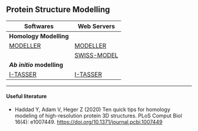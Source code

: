 ## Protein Structure Modelling



| Softwares                                                          | Web Servers                                                |
|--------------------------------------------------------------------|------------------------------------------------------------|
|**Homology Modelling**                                                                                                             |
| [MODELLER](https://salilab.org/modeller/)                          |[MODELLER](https://toolkit.tuebingen.mpg.de/tools/modeller) |
|                                                                    |[SWISS-MODEL](https://swissmodel.expasy.org/)               |
|***Ab initio* modelling**                                                                                                            |
|[I-TASSER](https://zhanglab.ccmb.med.umich.edu/I-TASSER/download/)  | [I-TASSER](https://zhanglab.ccmb.med.umich.edu/I-TASSER/)  |



---
#### Useful literature
- Haddad Y, Adam V, Heger Z (2020) Ten quick tips for homology modeling of high-resolution protein 3D structures. PLoS Comput Biol 16(4): e1007449. https://doi.org/10.1371/journal.pcbi.1007449
